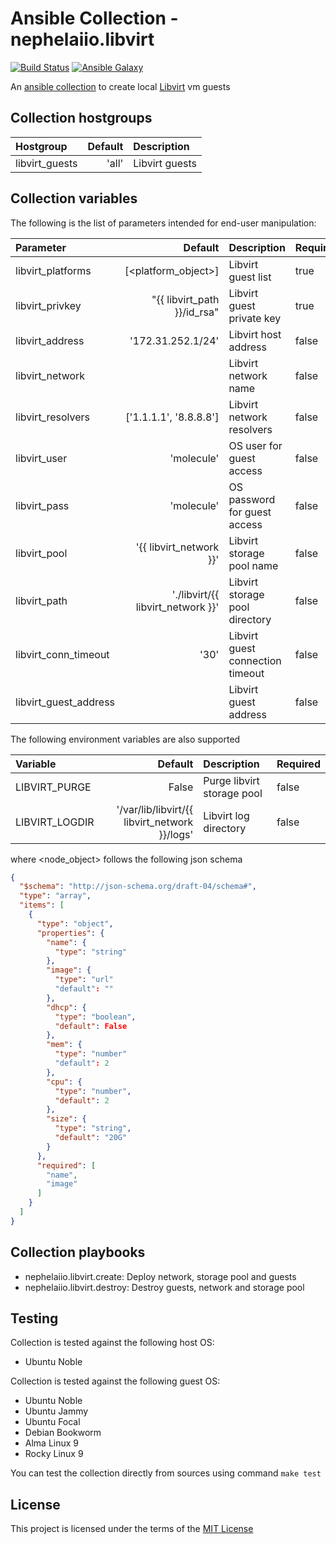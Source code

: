 # Ansible Collection - nephelaiio.libvirt

[![Build Status](https://github.com/nephelaiio/ansible-collection-libvirt/actions/workflows/libvirt.yml/badge.svg)](https://github.com/nephelaiio/ansible-collection-libvirt/actions/wofklows/libvirt.yml)
[![Ansible Galaxy](http://img.shields.io/badge/ansible--galaxy-nephelaiio.libvirt-blue.svg)](https://galaxy.ansible.com/ui/repo/published/nephelaiio/libvirt/)

An [ansible collection](https://galaxy.ansible.com/ui/repo/published/nephelaiio/libvirt/) to create local [Libvirt](https://libvirt.org/) vm guests

## Collection hostgroups

| Hostgroup      | Default | Description    |
| :------------- | ------: | :------------- |
| libvirt_guests |   'all' | Libvirt guests |

## Collection variables

The following is the list of parameters intended for end-user manipulation:

| Parameter             |                           Default | Description                      | Required |
| :-------------------- | --------------------------------: | :------------------------------- | :------- |
| libvirt_platforms     |               [<platform_object>] | Libvirt guest list               | true     |
| libvirt_privkey       |       "{{ libvirt_path }}/id_rsa" | Libvirt guest private key        | true     |
| libvirt_address       |                 '172.31.252.1/24' | Libvirt host address             | false    |
| libvirt_network       |                <project basename> | Libvirt network name             | false    |
| libvirt_resolvers     |            ['1.1.1.1', '8.8.8.8'] | Libvirt network resolvers        | false    |
| libvirt_user          |                        'molecule' | OS user for guest access         | false    |
| libvirt_pass          |                        'molecule' | OS password for guest access     | false    |
| libvirt_pool          |           '{{ libvirt_network }}' | Libvirt storage pool name        | false    |
| libvirt_path          | './libvirt/{{ libvirt_network }}' | Libvirt storage pool directory   | false    |
| libvirt_conn_timeout  |                              '30' | Libvirt guest connection timeout | false    |
| libvirt_guest_address |                   <autogenerated> | Libvirt guest address            | false    |

The following environment variables are also supported

| Variable       |                                       Default | Description                | Required |
| :------------- | --------------------------------------------: | :------------------------- | :------- |
| LIBVIRT_PURGE  |                                         False | Purge libvirt storage pool | false    |
| LIBVIRT_LOGDIR | '/var/lib/libvirt/{{ libvirt_network }}/logs' | Libvirt log directory      | false    |

where <node_object> follows the following json schema

```json
{
  "$schema": "http://json-schema.org/draft-04/schema#",
  "type": "array",
  "items": [
    {
      "type": "object",
      "properties": {
        "name": {
          "type": "string"
        },
        "image": {
          "type": "url"
          "default": ""
        },
        "dhcp": {
          "type": "boolean",
          "default": False
        },
        "mem": {
          "type": "number"
          "default": 2
        },
        "cpu": {
          "type": "number",
          "default": 2
        },
        "size": {
          "type": "string",
          "default": "20G"
        }
      },
      "required": [
        "name",
        "image"
      ]
    }
  ]
}

```

## Collection playbooks

- nephelaiio.libvirt.create: Deploy network, storage pool and guests
- nephelaiio.libvirt.destroy: Destroy guests, network and storage pool

## Testing

Collection is tested against the following host OS:

- Ubuntu Noble

Collection is tested against the following guest OS:

- Ubuntu Noble
- Ubuntu Jammy
- Ubuntu Focal
- Debian Bookworm
- Alma Linux 9
- Rocky Linux 9

You can test the collection directly from sources using command `make test`

## License

This project is licensed under the terms of the [MIT License](/LICENSE)
